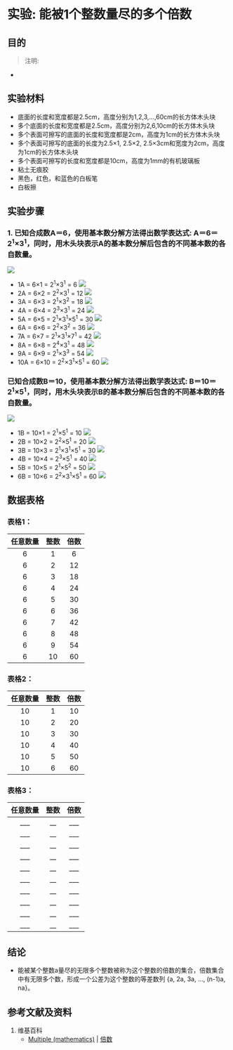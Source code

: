 # 实验: 能被1个整数量尽的多个倍数

## 目的

> 注明:
>  
- 

## 实验材料

- 底面的长度和宽度都是2.5cm，高度分别为1,2,3,...,60cm的长方体木头块
- 多个底面的长度和宽度都是2.5cm，高度分别为2,6,10cm的长方体木头块
- 多个表面可擦写的底面的长度和宽度都是2cm，高度为1cm的长方体木头块
- 多个表面可擦写的底面的长度为2.5×1, 2.5×2, 2.5×3cm和宽度为2cm，高度为1cm的长方体木头块
- 多个表面可擦写的长度和宽度都是10cm，高度为1mm的有机玻璃板
- 粘土无痕胶
- 黑色，红色，和蓝色的白板笔
- 白板擦

## 实验步骤

### 1. 已知合成数A＝6，使用基本数分解方法得出数学表达式: A＝6＝2<sup>1</sup>×3<sup>1</sup>，同时，用木头块表示A的基本数分解后包含的不同基本数的各自数量。

![](/images/数论/基本数和合成数/能被1个整数量尽的多个倍数/1a1.jpg)

- 1A = 6×1 = 2<sup>1</sup>×3<sup>1</sup> = 6 
![](/images/数论/基本数和合成数/能被1个整数量尽的多个倍数/2a1.jpg)
- 2A = 6×2 = 2<sup>2</sup>×3<sup>1</sup>  = 12 
![](/images/数论/基本数和合成数/能被1个整数量尽的多个倍数/2a2.jpg)
- 3A = 6×3 = 2<sup>1</sup>×3<sup>2</sup>  = 18 
![](/images/数论/基本数和合成数/能被1个整数量尽的多个倍数/2a3.jpg)
- 4A = 6×4 = 2<sup>3</sup>×3<sup>1</sup>  =  24 
![](/images/数论/基本数和合成数/能被1个整数量尽的多个倍数/2a4.jpg)
- 5A = 6×5 = 2<sup>1</sup>×3<sup>1</sup>×5<sup>1</sup>  =  30
![](/images/数论/基本数和合成数/能被1个整数量尽的多个倍数/2a5.jpg)
- 6A = 6×6 = 2<sup>2</sup>×3<sup>2</sup>  =  36 
![](/images/数论/基本数和合成数/能被1个整数量尽的多个倍数/2a6.jpg)
- 7A = 6×7 = 2<sup>1</sup>×3<sup>1</sup>×7<sup>1</sup>  =  42 
![](/images/数论/基本数和合成数/能被1个整数量尽的多个倍数/2a7.jpg)
- 8A = 6×8 = 2<sup>4</sup>×3<sup>1</sup>  =  48 
![](/images/数论/基本数和合成数/能被1个整数量尽的多个倍数/2a8.jpg)
- 9A = 6×9 = 2<sup>1</sup>×3<sup>3</sup>  =  54 
![](/images/数论/基本数和合成数/能被1个整数量尽的多个倍数/2a9.jpg)
- 10A = 6×10 = 2<sup>2</sup>×3<sup>1</sup>×5<sup>1</sup>  =  60 
![](/images/数论/基本数和合成数/能被1个整数量尽的多个倍数/2a10.jpg)

### 已知合成数B＝10，使用基本数分解方法得出数学表达式: B＝10＝2<sup>1</sup>×5<sup>1</sup>，同时，用木头块表示B的基本数分解后包含的不同基本数的各自数量。

![](/images/数论/基本数和合成数/能被1个整数量尽的多个倍数/3a1.jpg)

- 1B = 10×1 = 2<sup>1</sup>×5<sup>1</sup> = 10
![](/images/数论/基本数和合成数/能被1个整数量尽的多个倍数/4a1.jpg)
- 2B = 10×2 = 2<sup>2</sup>×5<sup>1</sup> = 20 
![](/images/数论/基本数和合成数/能被1个整数量尽的多个倍数/4a2.jpg)
- 3B = 10×3 = 2<sup>1</sup>×3<sup>1</sup>×5<sup>1</sup> = 30 
![](/images/数论/基本数和合成数/能被1个整数量尽的多个倍数/4a3.jpg)
- 4B = 10×4 = 2<sup>3</sup>×5<sup>1</sup> = 40 
![](/images/数论/基本数和合成数/能被1个整数量尽的多个倍数/4a4.jpg)
- 5B = 10×5 = 2<sup>1</sup>×5<sup>2</sup> = 50 
![](/images/数论/基本数和合成数/能被1个整数量尽的多个倍数/4a5.jpg)
- 6B = 10×6 = 2<sup>2</sup>×3<sup>1</sup>×5<sup>1</sup> = 60 
![](/images/数论/基本数和合成数/能被1个整数量尽的多个倍数/4a6.jpg) 

## 数据表格

### 表格1：

|  任意数量 |  整数  |   倍数  |
| :------: | :----: | :----: |
|    6     |   1    |    6   |
|    6     |   2    |   12   |
|    6     |   3    |   18   |
|    6     |   4    |   24   |
|    6     |   5    |   30   |
|    6     |   6    |   36   |
|    6     |   7    |   42   |
|    6     |   8    |   48   |
|    6     |   9    |   54   |
|    6     |   10   |   60   |

### 表格2：

|  任意数量 |  整数  |   倍数  |
| :------: | :----: | :----: |
|    10    |   1    |   10   |
|    10    |   2    |   20   |
|    10    |   3    |   30   |
|    10    |   4    |   40   |
|    10    |   5    |   50   |
|    10    |   6    |   60   |

### 表格3：

|  任意数量 |  整数  |   倍数  |
| :------: | :----: | :----: |
|    ___   |   __   |   ___  |
|    ___   |   __   |   ___  |
|    ___   |   __   |   ___  |
|    ___   |   __   |   ___  |
|    ___   |   __   |   ___  |
|    ___   |   __   |   ___  |
|    ___   |   __   |   ___  |
|    ___   |   __   |   ___  |
|    ___   |   __   |   ___  |
|    ___   |   __   |   ___  |

## 结论

- 能被某个整数a量尽的无限多个整数被称为这个整数的倍数的集合，倍数集合中有无限多个数，形成一个公差为这个整数的等差数列 {a, 2a, 3a, ..., (n-1)a, na}。 

## 参考文献及资料

1. 维基百科
	- [Multiple (mathematics)](https://en.wikipedia.org/wiki/Multiple_(mathematics)) | [倍数](https://zh.wikipedia.org/wiki/倍数) 






